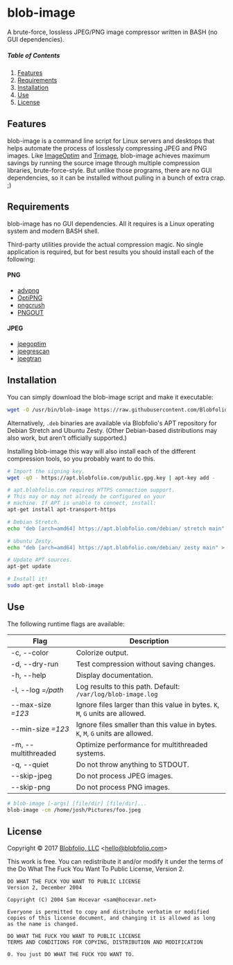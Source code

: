 # blob-image

A brute-force, lossless JPEG/PNG image compressor written in BASH (no GUI dependencies).



##### Table of Contents

1. [Features](#features)
2. [Requirements](#requirements)
3. [Installation](#installation)
4. [Use](#use)
5. [License](#license)



## Features

blob-image is a command line script for Linux servers and desktops that helps automate the process of losslessly compressing JPEG and PNG images. Like [ImageOptim](https://imageoptim.com) and [Trimage](https://imageoptim.com), blob-image achieves maximum savings by running the source image through multiple compression libraries, brute-force-style. But unlike those programs, there are no GUI dependencies, so it can be installed without pulling in a bunch of extra crap. ;)



## Requirements

blob-image has no GUI dependencies. All it requires is a Linux operating system and modern BASH shell.

Third-party utilities provide the actual compression magic. No single application is required, but for best results you should install each of the following:

#### PNG
 * [advpng](http://www.advancemame.it/doc-advpng.html)
 * [OptiPNG](http://optipng.sourceforge.net/)
 * [pngcrush](http://pmt.sourceforge.net/pngcrush/)
 * [PNGOUT](http://www.jonof.id.au/kenutils)

#### JPEG
 * [jpegoptim](http://www.kokkonen.net/tjko/projects.html)
 * [jpegrescan](https://github.com/kud/jpegrescan)
 * [jpegtran](https://github.com/mozilla/mozjpeg)



## Installation

You can simply download the blob-image script and make it executable:

```bash
wget -O /usr/bin/blob-image https://raw.githubusercontent.com/Blobfolio/blob-image/master/blob-image && chmod +x /usr/bin/blob-image
```

Alternatively, `.deb` binaries are available via Blobfolio's APT repository for Debian Stretch and Ubuntu Zesty. (Other Debian-based distributions may also work, but aren't officially supported.)

Installing blob-image this way will also install each of the different compression tools, so you probably want to do this.

```bash
# Import the signing key.
wget -qO - https://apt.blobfolio.com/public.gpg.key | apt-key add -

# apt.blobfolio.com requires HTTPS connection support.
# This may or may not already be configured on your
# machine. If APT is unable to connect, install:
apt-get install apt-transport-https

# Debian Stretch.
echo "deb [arch=amd64] https://apt.blobfolio.com/debian/ stretch main" > /etc/apt/sources.list.d/blobfolio.list

# Ubuntu Zesty.
echo "deb [arch=amd64] https://apt.blobfolio.com/debian/ zesty main" > /etc/apt/sources.list.d/blobfolio.list

# Update APT sources.
apt-get update

# Install it!
sudo apt-get install blob-image
```



## Use

The following runtime flags are available:

| Flag | Description |
| ---- | ----------- |
| -c, --color | Colorize output. |
| -d, --dry-run | Test compression without saving changes. |
| -h, --help  | Display documentation. |
| -l, --log *=/path*   | Log results to this path. Default: `/var/log/blob-image.log` |
| --max-size *=123* | Ignore files larger than this value in bytes. `K`, `M`, `G` units are allowed. | 
| --min-size *=123* | Ignore files smaller than this value in bytes. `K`, `M`, `G` units are allowed. |
| -m, --multithreaded | Optimize performance for multithreaded systems. |
| -q, --quiet | Do not throw anything to STDOUT. |
| --skip-jpeg | Do not process JPEG images. |
| --skip-png | Do not process PNG images. |

```bash
# blob-image [-args] [file/dir] [file/dir]...
blob-image -cm /home/josh/Pictures/foo.jpeg
```



## License

Copyright © 2017 [Blobfolio, LLC](https://blobfolio.com) &lt;hello@blobfolio.com&gt;

This work is free. You can redistribute it and/or modify it under the terms of the Do What The Fuck You Want To Public License, Version 2.

    DO WHAT THE FUCK YOU WANT TO PUBLIC LICENSE
    Version 2, December 2004
    
    Copyright (C) 2004 Sam Hocevar <sam@hocevar.net>
    
    Everyone is permitted to copy and distribute verbatim or modified
    copies of this license document, and changing it is allowed as long
    as the name is changed.
    
    DO WHAT THE FUCK YOU WANT TO PUBLIC LICENSE
    TERMS AND CONDITIONS FOR COPYING, DISTRIBUTION AND MODIFICATION
    
    0. You just DO WHAT THE FUCK YOU WANT TO.
